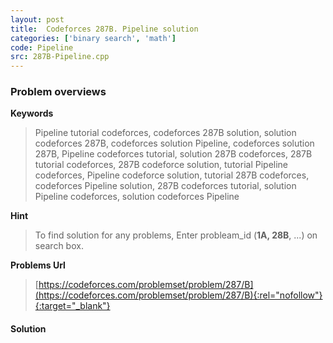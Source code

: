 ```yaml
---
layout: post
title:  Codeforces 287B. Pipeline solution
categories: ['binary search', 'math']
code: Pipeline
src: 287B-Pipeline.cpp
---
```

### **Problem overviews**

**Keywords**
> Pipeline tutorial codeforces, codeforces 287B solution, solution codeforces 287B, codeforces solution Pipeline, codeforces solution 287B, Pipeline codeforces tutorial, solution 287B codeforces, 287B tutorial codeforces, 287B codeforce solution, tutorial Pipeline codeforces, Pipeline codeforce solution, tutorial 287B codeforces, codeforces Pipeline solution, 287B codeforces tutorial, solution Pipeline codeforces, solution codeforces Pipeline

**Hint**
> To find solution for any problems, Enter probleam_id (**1A, 28B**, ...) on search box. 

**Problems Url**
> [https://codeforces.com/problemset/problem/287/B](https://codeforces.com/problemset/problem/287/B){:rel="nofollow"}{:target="_blank"}

#### **Solution**



